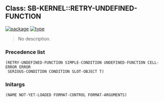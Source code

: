 ## Class: SB-KERNEL::RETRY-UNDEFINED-FUNCTION
[![package](https://img.shields.io/badge/Package-SB--KERNEL-5f9ea0.svg?style=social&colorA=999999)](../) [![type](https://img.shields.io/badge/Type-Class-5f9ea0.svg?style=social&colorA=999999)](../#class) 

> No description.

### Precedence list
```
(RETRY-UNDEFINED-FUNCTION SIMPLE-CONDITION UNDEFINED-FUNCTION CELL-ERROR ERROR
 SERIOUS-CONDITION CONDITION SLOT-OBJECT T)
```
### Initargs
```
(NAME NOT-YET-LOADED FORMAT-CONTROL FORMAT-ARGUMENTS)
```
